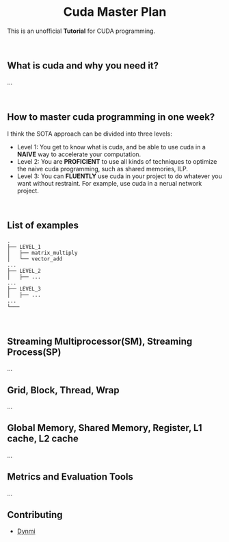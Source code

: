 # <center>Cuda Master Plan</center>

This is an unofficial **Tutorial** for CUDA programming.

</br>

## What is cuda and why you need it?

...

</br>

## How to master cuda programming in one week?

I think the SOTA approach can be divided into three levels:
- Level 1: You get to know what is cuda, and be able to use cuda in a **NAIVE** way to accelerate your computation.
- Level 2: You are **PROFICIENT** to use all kinds of techniques to optimize the naive cuda programming, such as shared memories, ILP.
- Level 3: You can **FLUENTLY** use cuda in your project to do whatever you want without restraint. For example, use cuda in a nerual network project.

</br>

## List of examples

```
.
├── LEVEL_1
│   ├── matrix_multiply
│   └── vector_add
...
├── LEVEL_2
│   ├── ...
...
├── LEVEL_3
│   ├── ...
...
└───
```

</br>

## Streaming Multiprocessor(SM),  Streaming Process(SP)

...

## Grid,  Block,  Thread,  Wrap

...

## Global Memory,  Shared Memory,  Register,  L1 cache,  L2 cache

...


## Metrics and Evaluation Tools

...


## Contributing

- [Dynmi](https://github.com/Dynmi)
